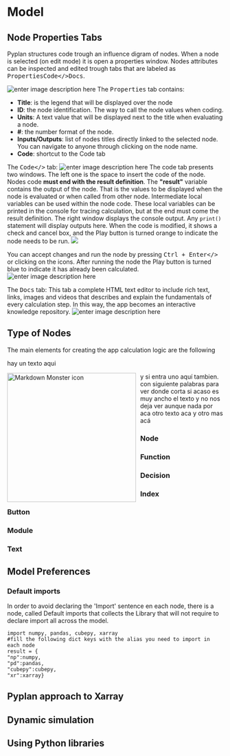 # Model
## Node Properties Tabs
Pyplan structures code trough an influence digram of nodes. When a node is selected (on edit mode) it is open a properties window. Nodes attributes can be inspected and edited trough tabs that are labeled as <kbd>Properties</kbd><kbd>Code</></kbd><kbd>Docs</kbd>.

![enter image description here](http://img.pyplan.org/model-node-prop1.png)
The <kbd>Properties</kbd> tab contains:

 - **Title**: is the legend that will be displayed over the node
 - **ID**: the node identification. The way to call the node values when coding.
 - **Units**: A text value that will be displayed next to the title when evaluating a node.
 - **#**: the number format of the node.
 - **Inputs/Outputs**: list of nodes titles directly linked to the selected node. You can navigate to anyone through clicking on the node name.
 - **Code**: shortcut to the Code tab

The <kbd>Code</></kbd> tab:
![enter image description here](http://img.pyplan.org/model-code-tab1.png)
The code tab presents two windows. The left one is the space to insert the code of the node.
Nodes code **must end with the result definition**. The **"result"** variable contains the output of the node. That is the values to be displayed when the node is evaluated or when called from other node.
Intermediate local variables can be used within the node code. These local variables can be printed in the console for tracing calculation, but at the end must come the result definition.
The right window displays the console output. Any `print()` statement will display outputs here.
When the code is modified, it shows a check and cancel box, and the Play button is turned orange to indicate the node needs to be run. 
 ![](http://img.pyplan.org/model-orange.png)

You can accept changes and run the node by pressing <kbd>Ctrl + Enter</></kbd> or clicking on the icons. 
After running the node the Play button is turned blue to indicate it has already been calculated.
![enter image description here](http://img.pyplan.org/model-blue.png)

The <kbd>Docs</kbd> tab:
This tab a complete HTML text editor to include rich text, links, images and videos that describes and explain the fundamentals of every calculation step. In this way, the app becomes an interactive knowledge repository.
![enter image description here](http://img.pyplan.org/model-docs.png)
## Type of Nodes
The main elements for creating the app calculation logic are the following

hay un texto aqui

<img src="http://img.pyplan.org/model-nodes-type.png"
	alt="Markdown Monster icon"
	style="float: left; margin-right: 10px;"
	ALIGN=”top”
	height="300" /> y si entra uno aquí tambien. con siguiente palabras para ver donde corta si acaso es muy ancho el texto y no nos deja ver
	aunque nada por aca
otro texto aca
y otro mas acá 

### Node
### Function
### Decision
### Index
### Button
### Module
### Text

## Model Preferences

### Default imports
In order to avoid declaring the 'Import' sentence en each node, there is a node, called Default imports that collects the Library that will not require to declare import all across the model.

    import numpy, pandas, cubepy, xarray
    #fill the following dict keys with the alias you need to import in each node
    result = {
    "np":numpy,
    "pd":pandas,
    "cubepy":cubepy,
    "xr":xarray}

## Pyplan approach to Xarray

## Dynamic simulation
## Using Python libraries

<!--stackedit_data:
eyJoaXN0b3J5IjpbLTI2NzM3MTI4NywxMjQ0OTQ5ODI3LDMxOT
k4MzQ4OSwtNzIyOTc4Mzk5LC0xNTUzMjk2NDM5LDIxNDE2NDMx
NDUsLTE3NzkxMDc4MjksNzkyMDg5NjY4LC02NzM0NDUyNTksMT
MyODQyNTI4NywxOTI3OTI1MTkwLDk3MDk3MjMsLTEyODA1Nzg5
MDUsMTIyNDM2OTE0NSw4OTA3MjQ3NTgsMTgxNDkxNzAsMTkxMz
gyMzEyLC02ODI4MDY0MDEsNDQ1OTM0NzI3LDYxMjQ5MDUxXX0=

-->
